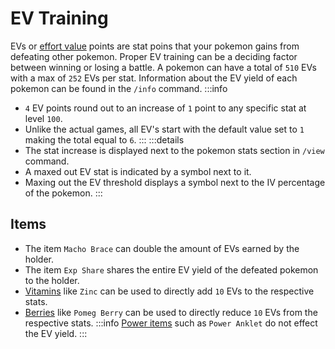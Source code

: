 # EV Training

EVs or [effort value](https://bulbapedia.bulbagarden.net/wiki/Effort_values) points are stat poins that your pokemon gains from defeating other pokemon. Proper EV training can be a deciding factor between winning or losing a battle. A pokemon can have a total of `510` EVs with a max of `252` EVs per stat. Information about the EV yield of each pokemon can be found in the `/info` command.
:::info
- `4` EV points round out to an increase of `1` point to any specific stat at level `100`.
- Unlike the actual games, all EV's start with the default value set to `1` making the total equal to `6`.
:::
:::details
- The stat increase is displayed next to the pokemon stats section in `/view` command. 
- A maxed out EV stat is indicated by a symbol next to it.
- Maxing out the EV threshold displays a symbol next to the IV percentage of the pokemon.
:::

## Items

- The item `Macho Brace` can double the amount of EVs earned by the holder. 
- The item `Exp Share` shares the entire EV yield of the defeated pokemon to the holder.
- [Vitamins](https://bulbapedia.bulbagarden.net/wiki/Vitamin) like `Zinc` can be used to directly add `10` EVs to the respective stats.
- [Berries](https://bulbapedia.bulbagarden.net/wiki/Category:Friendship-raising_Berries) like `Pomeg Berry` can be used to directly reduce `10` EVs from the respective stats.
:::info
[Power items](https://bulbapedia.bulbagarden.net/wiki/Power_item) such as `Power Anklet` do not effect the EV yield.
:::